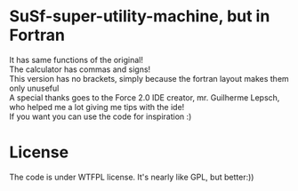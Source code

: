 # SuSf-super-utility-machine, but in Fortran <br>
It has same functions of the original!<br>
The calculator has commas and signs!<br>
This version has no brackets, simply because the fortran layout makes them only unuseful<br>
A special thanks goes to the Force 2.0 IDE creator, mr. Guilherme Lepsch, who helped me a lot giving me tips with the ide!<br>
If you want you can use the code for inspiration :)
# License
The code is under WTFPL license. It's nearly like GPL, but better:))
